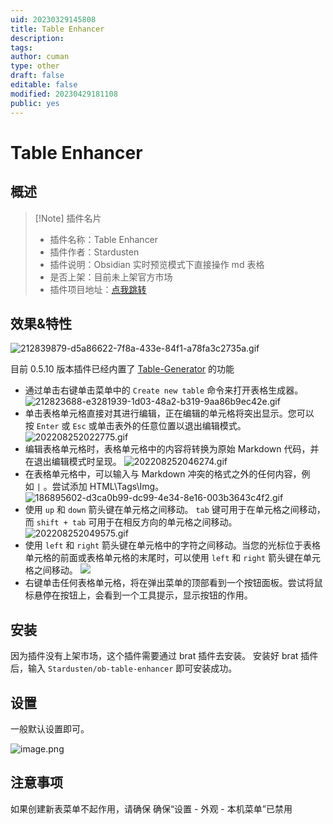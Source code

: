 ```yaml
---
uid: 20230329145808
title: Table Enhancer
description: 
tags: 
author: cuman
type: other
draft: false
editable: false
modified: 20230429181108
public: yes
---
```


# Table Enhancer

## 概述

> [!Note] 插件名片
> - 插件名称：Table Enhancer
> - 插件作者：Stardusten
> - 插件说明：Obsidian 实时预览模式下直接操作 md 表格
> - 是否上架：目前未上架官方市场
> - 插件项目地址：[点我跳转](https://github.com/Stardusten/ob-table-enhancer)

## 效果&特性

![212839879-d5a86622-7f8a-433e-84f1-a78fa3c2735a.gif](https://cdn.pkmer.cn/images/a8d00829e184ec06b9cf7d6f51b0a586_MD5.gif!pkmer)

 目前 0.5.10 版本插件已经内置了 [Table-Generator](https://github.com/Quorafind/Obsidian-Table-Generator) 的功能

- 通过单击右键单击菜单中的 `Create new table` 命令来打开表格生成器。
![212823688-e3281939-1d03-48a2-b319-9aa86b9ec42e.gif](https://cdn.pkmer.cn/images/03d0fd1b2b654174da30e7a0c19a7e1a_MD5.gif!pkmer)
- 单击表格单元格直接对其进行编辑，正在编辑的单元格将突出显示。您可以按 `Enter` 或 `Esc` 或单击表外的任意位置以退出编辑模式。
  ![202208252022775.gif](https://cdn.pkmer.cn/images/69f0d89aef29c63451cad710e493fd5a_MD5.gif!pkmer)
- 编辑表格单元格时，表格单元格中的内容将转换为原始 Markdown 代码，并在退出编辑模式时呈现。
    ![202208252046274.gif](https://cdn.pkmer.cn/images/cfff2112ca3a1af7f82bfd7cc129b138_MD5.gif!pkmer)
- 在表格单元格中，可以输入与 Markdown 冲突的格式之外的任何内容，例如 `|` 。尝试添加 HTML\Tags\Img。
  ![186895602-d3ca0b99-dc99-4e34-8e16-003b3643c4f2.gif](https://cdn.pkmer.cn/images/6da91d3933d717911100113323d12022_MD5.gif!pkmer)
- 使用 `up` 和 `down` 箭头键在单元格之间移动。 `tab` 键可用于在单元格之间移动，而 `shift + tab` 可用于在相反方向的单元格之间移动。
![202208252049575.gif](https://cdn.pkmer.cn/images/bd652b7e0d921aa7ee946495442a0a8d_MD5.gif!pkmer)
- 使用 `left` 和 `right` 箭头键在单元格中的字符之间移动。当您的光标位于表格单元格的前面或表格单元格的末尾时，可以使用 `left` 和 `right` 箭头键在单元格之间移动。
![](https://cdn.pkmer.cn/images/3f3ca8f9469c9c0db4dfbfdbdfcc3cbd_MD5.gif!pkmer)
- 右键单击任何表格单元格，将在弹出菜单的顶部看到一个按钮面板。尝试将鼠标悬停在按钮上，会看到一个工具提示，显示按钮的作用。

## 安装

 因为插件没有上架市场，这个插件需要通过 brat 插件去安装。 安装好 brat 插件后，输入 `Stardusten/ob-table-enhancer` 即可安装成功。

## 设置

 一般默认设置即可。

 ![image.png](https://cdn.pkmer.cn/images/0c2cdbe4695526cd4ac85431eff86fce_MD5.png!pkmer)

## 注意事项

如果创建新表菜单不起作用，请确保 确保“设置 - 外观 - 本机菜单”已禁用
